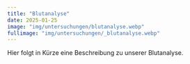 ```yaml
---
title: "Blutanalyse"
date: 2025-01-25
image: "img/untersuchungen/blutanalyse.webp"
fullimage: "img/untersuchungen/_blutanalyse.webp"
---
```

Hier folgt in Kürze eine Beschreibung zu unserer Blutanalyse.